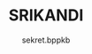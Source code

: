 ---
author: sekret.bppkb
title: "SRIKANDI"
thumbnail: /Aplikasi-SPBE/thumbnails/srikandi.png
eurl: https://www.srikandi.arsip.go.id/
---